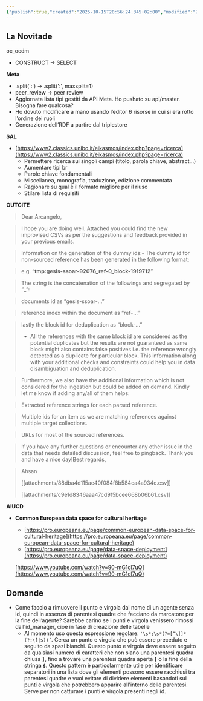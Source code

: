 ```yaml
---
{"publish":true,"created":"2025-10-15T20:56:24.345+02:00","modified":"2025-10-15T20:56:24.347+02:00","cssclasses":""}
---
```



## La Novitade

oc_ocdm

- CONSTRUCT → SELECT

**Meta**

- .split(':') → .split(':', maxsplit=1)
- peer_review → peer review
- Aggiornata lista tipi gestiti da API Meta. Ho pushato su api/master. Bisogna fare qualcosa?
- Ho dovuto modificare a mano usando l’editor 6 risorse in cui si era rotto l’ordine dei ruoli
- Generazione dell’RDF a partire dal triplestore

**SAL**

- [https://www2.classics.unibo.it/eikasmos/index.php?page=ricerca](https://www2.classics.unibo.it/eikasmos/index.php?page=ricerca)
    - Permettere ricerca sui singoli campi (titolo, parola chiave, abstract…)
    - Aumentare tipi br
    - Parole chiave fondamentali
    - Miscellanea, monografia, traduzione, edizione commentata
    - Ragionare su qual è il formato migliore per il riuso
    - Stilare lista di requisiti

**OUTCITE**

> Dear Arcangelo,
> 

> I hope you are doing well. Attached you could find the new improvised CSVs as per the suggestions and feedback provided in your previous emails.
> 

> Information on the generation of the dummy ids:- The dummy id for non-sourced reference has been generated in the following format:
> 

> e.g. “**tmp:gesis-ssoar-92076_ref-0_block-1919712**”
> 

> The string is the concatenation of the followings and segregated by “_”:
> 

> documents id as “gesis-ssoar-…”
> 

> reference index within the document as “ref-…”
> 

> lastly the block id for deduplication as “block-…”
> 
> - All the references with the same block id are considered as the potential duplicates but the results are not guaranteed as same block might also contains false positives i.e. the reference wrongly detected as a duplicate for particular block. This information along with your additional checks and constraints could help you in data disambiguation and deduplication.

> Furthermore, we also have the additional information which is not considered for the ingestion but could be added on demand. Kindly let me know if adding any/all of them helps:
> 

> Extracted reference strings for each parsed reference.
> 

> Multiple ids for an item as we are matching references against multiple target collections.
> 

> URLs for most of the sourced references.
> 

> If you have any further questions or encounter any other issue in the data that needs detailed discussion, feel free to pingback. Thank you and have a nice day!Best regards,
> 

> Ahsan
> 
> 
> [[attachments/88dba4d115ae40f084f8b584ca4a934c.csv]]
> 
> [[attachments/c9e1d8346aaa47cd9f5bcee668b06b61.csv]]
> 

**AIUCD**

- **Common European data space for cultural heritage**
    - [https://pro.europeana.eu/page/common-european-data-space-for-cultural-heritage](https://pro.europeana.eu/page/common-european-data-space-for-cultural-heritage)
    - [https://pro.europeana.eu/page/data-space-deployment](https://pro.europeana.eu/page/data-space-deployment)
    
    [https://www.youtube.com/watch?v=90-mG1cl7uQ](https://www.youtube.com/watch?v=90-mG1cl7uQ)
    

## Domande

- Come faccio a rimuovere il punto e virgola dal nome di un agente senza id, quindi in assenza di parentesi quadre che facciano da marcatore per la fine dell’agente? Sarebbe carino se i punti e virgola venissero rimossi dall’id_manager, cioè in fase di creazione delle tabelle
    - Al momento uso questa espressione regolare: `'\s*;\s*(?=[^\]]*(?:\[|$))’`. Cerca un punto e virgola che può essere preceduto e seguito da spazi bianchi. Questo punto e virgola deve essere seguito da qualsiasi numero di caratteri che non siano una parentesi quadra chiusa **`]`**, fino a trovare una parentesi quadra aperta **`[`** o la fine della stringa **`$`**. Questo pattern è particolarmente utile per identificare separatori in una lista dove gli elementi possono essere racchiusi tra parentesi quadre e vuoi evitare di dividere elementi basandoti sui punti e virgola che potrebbero apparire all'interno delle parentesi. Serve per non catturare i punti e virgola presenti negli id.